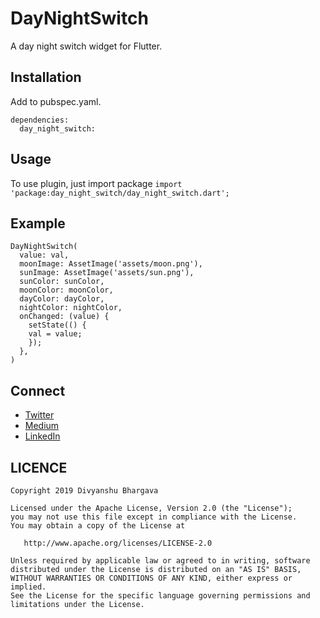 # DayNightSwitch

A day night switch widget for Flutter.

## Installation

Add to pubspec.yaml.

```
dependencies:
  day_night_switch:
```

## Usage

To use plugin, just import package `import 'package:day_night_switch/day_night_switch.dart';`

## Example
```
DayNightSwitch(
  value: val,
  moonImage: AssetImage('assets/moon.png'),
  sunImage: AssetImage('assets/sun.png'),
  sunColor: sunColor,
  moonColor: moonColor,
  dayColor: dayColor,
  nightColor: nightColor,
  onChanged: (value) {
    setState(() {
    val = value;
    });
  },
)
```

## Connect
- [Twitter](https://twitter.com/divyanshub024)
- [Medium](https://medium.com/@divyanshub024)
- [LinkedIn](https://www.linkedin.com/in/divyanshub024/)

## LICENCE
```
Copyright 2019 Divyanshu Bhargava

Licensed under the Apache License, Version 2.0 (the "License");
you may not use this file except in compliance with the License.
You may obtain a copy of the License at

   http://www.apache.org/licenses/LICENSE-2.0

Unless required by applicable law or agreed to in writing, software
distributed under the License is distributed on an "AS IS" BASIS,
WITHOUT WARRANTIES OR CONDITIONS OF ANY KIND, either express or implied.
See the License for the specific language governing permissions and
limitations under the License.
```
